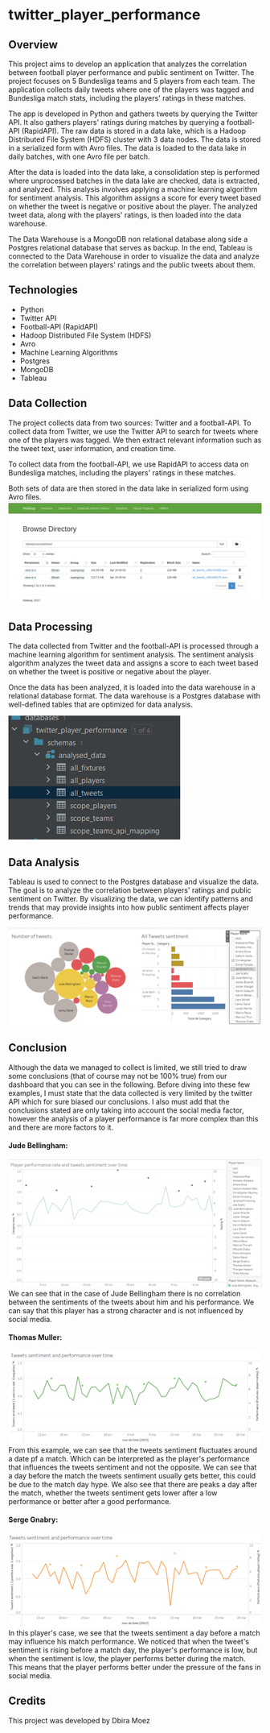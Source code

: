 # twitter_player_performance
## Overview
This project aims to develop an application that analyzes the correlation between football player performance and public sentiment on Twitter. The project focuses on 5 Bundesliga teams and 5 players from each team. The application collects daily tweets where one of the players was tagged and Bundesliga match stats, including the players' ratings in these matches.

The app is developed in Python and gathers tweets by querying the Twitter API. It also gathers players' ratings during matches by querying a football-API (RapidAPI). The raw data is stored in a data lake, which is a Hadoop Distributed File System (HDFS) cluster with 3 data nodes. The data is stored in a serialized form with Avro files. The data is loaded to the data lake in daily batches, with one Avro file per batch.

After the data is loaded into the data lake, a consolidation step is performed where unprocessed batches in the data lake are checked, data is extracted, and analyzed. This analysis involves applying a machine learning algorithm for sentiment analysis. This algorithm assigns a score for every tweet based on whether the tweet is negative or positive about the player. The analyzed tweet data, along with the players' ratings, is then loaded into the data warehouse.

The Data Warehouse is a MongoDB non relational database along side a Postgres relational database that serves as backup. In the end, Tableau is connected to the Data Warehouse in order to visualize the data and analyze the correlation between players' ratings and the public tweets about them.
## Technologies
* Python
* Twitter API
* Football-API (RapidAPI)
* Hadoop Distributed File System (HDFS)
* Avro
* Machine Learning Algorithms
* Postgres
* MongoDB
* Tableau

## Data Collection
The project collects data from two sources: Twitter and a football-API. To collect data from Twitter, we use the Twitter API to search for tweets where one of the players was tagged. We then extract relevant information such as the tweet text, user information, and creation time.

To collect data from the football-API, we use RapidAPI to access data on Bundesliga matches, including the players' ratings in these matches.

Both sets of data are then stored in the data lake in serialized form using Avro files.
![](imgs/hdfs.png "Avro files per batch example")
## Data Processing
The data collected from Twitter and the football-API is processed through a machine learning algorithm for sentiment analysis. The sentiment analysis algorithm analyzes the tweet data and assigns a score to each tweet based on whether the tweet is positive or negative about the player.

Once the data has been analyzed, it is loaded into the data warehouse in a relational database format. The data warehouse is a Postgres database with well-defined tables that are optimized for data analysis.

![](imgs/postgres.png "Postgres DataBase tables")
## Data Analysis
Tableau is used to connect to the Postgres database and visualize the data. The goal is to analyze the correlation between players' ratings and public sentiment on Twitter. By visualizing the data, we can identify patterns and trends that may provide insights into how public sentiment affects player performance.

![](imgs/dashboard_example1.png "Dashboard Example")

## Conclusion
Although the data we managed to collect is limited, we still tried to draw some conclusions (that of course may not be 100% true) from our dashboard that you can see in the following. Before diving into these few examples, I must state that the data collected is very limited by the twitter API which for sure biased our conclusions. I also must add that the conclusions stated are only taking into account the social media factor, however the analysis of a player performance is far more complex than this and there are more factors to it.
#### Jude Bellingham:
![](imgs/jude.png "Jude Bellingham Example")
We can see that in the case of Jude Bellingham there is no correlation between the sentiments of the tweets about him and his performance. We can say that this player has a strong character and is not influenced by social media.
#### Thomas Muller:
![](imgs/muller.png "Thomas Muller Example")
From this example, we can see that the tweets sentiment fluctuates around a date pf a match. Which can be interpreted as the player's performance that influences the tweets sentiment and not the opposite. We can see that a day before the match the tweets sentiment usually gets better, this could be due to the match day hype. We also see that there are peaks a day after the match, whether the tweets sentiment gets lower after a low performance or better after a good performance. 
#### Serge Gnabry:
![](imgs/gnabry.png "Serge Gnabry Example")
In this player's case, we see that the tweets sentiment a day before a match may influence his match performance. We noticed that when the tweet's sentiment is rising before a match day, the player's performance is low, but when the sentiment is low, the player performs better during the match. This means that the player performs better under the pressure of the fans in social media.
## Credits
This project was developed by Dbira Moez
